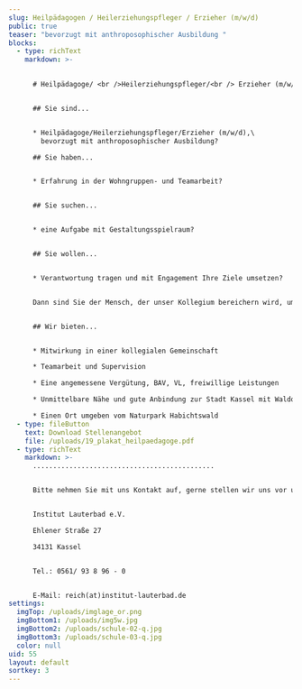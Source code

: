 ```yaml
---
slug: Heilpädagogen / Heilerziehungspfleger / Erzieher (m/w/d)
public: true
teaser: "bevorzugt mit anthroposophischer Ausbildung "
blocks:
  - type: richText
    markdown: >-
      

      # Heilpädagoge/ <br />Heilerziehungspfleger/<br /> Erzieher (m/w/d)


      ## Sie sind...


      * Heilpädagoge/Heilerziehungspfleger/Erzieher (m/w/d),\
        bevorzugt mit anthroposophischer Ausbildung?

      ## Sie haben...


      * Erfahrung in der Wohngruppen- und Teamarbeit?


      ## Sie suchen...


      * eine Aufgabe mit Gestaltungsspielraum?


      ## Sie wollen...


      * Verantwortung tragen und mit Engagement Ihre Ziele umsetzen?


      Dann sind Sie der Mensch, der unser Kollegium bereichern wird, um die Kinder und Jugendlichen in Lauterbad mit den Förderbedarfen geistige Entwicklung sowie emotionale-soziale Entwicklung kreativ und differenziert zu fördern! 


      ## Wir bieten...


      * Mitwirkung in einer kollegialen Gemeinschaft

      * Teamarbeit und Supervision

      * Eine angemessene Vergütung, BAV, VL, freiwillige Leistungen

      * Unmittelbare Nähe und gute Anbindung zur Stadt Kassel mit Waldorfkindergarten und Waldorfschule

      * Einen Ort umgeben vom Naturpark Habichtswald
  - type: fileButton
    text: Download Stellenangebot
    file: /uploads/19_plakat_heilpaedagoge.pdf
  - type: richText
    markdown: >-
      .............................................


      Bitte nehmen Sie mit uns Kontakt auf, gerne stellen wir uns vor und lernen Sie kennen:


      Institut Lauterbad e.V.

      Ehlener Straße 27

      34131 Kassel


      Tel.: 0561/ 93 8 96 - 0


      E-Mail: reich(at)institut-lauterbad.de
settings:
  imgTop: /uploads/imglage_or.png
  imgBottom1: /uploads/img5w.jpg
  imgBottom2: /uploads/schule-02-q.jpg
  imgBottom3: /uploads/schule-03-q.jpg
  color: null
uid: 55
layout: default
sortkey: 3
---
```

